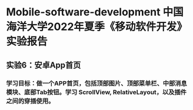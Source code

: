 # Mobile-software-development 中国海洋大学2022年夏季《移动软件开发》实验报告

## 实验6：安卓App首页 
###  学习目标：做一个APP首页，包括顶部图片、顶部菜单栏、中部消息模块、底部Tab按钮。学习 ScrollView, RelativeLayout，以及插件之间的穿插使用。
